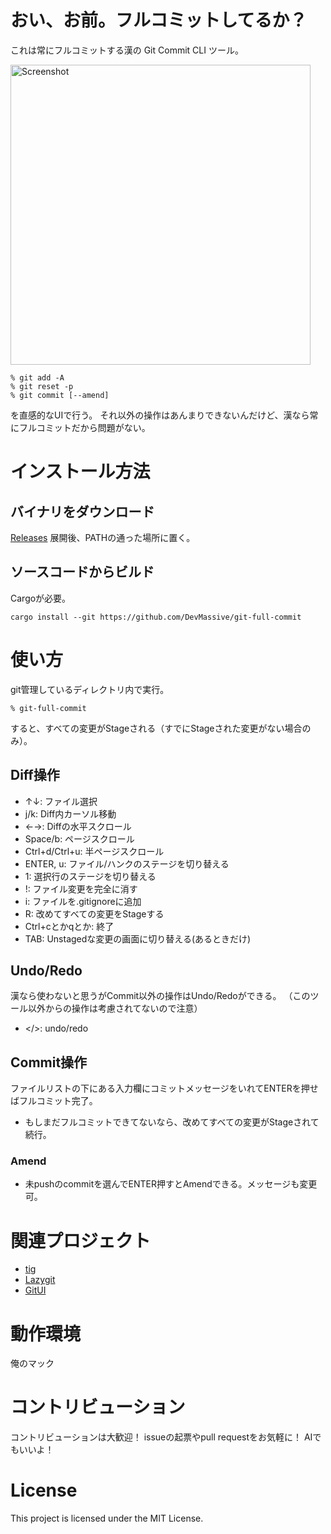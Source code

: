 # おい、お前。フルコミットしてるか？

これは常にフルコミットする漢の Git Commit CLI ツール。

<img alt="Screenshot" src="https://github.com/user-attachments/assets/dddd9593-3f6c-41b1-9c1a-d7f1be39e732" width="480"> 

```
% git add -A
% git reset -p
% git commit [--amend]
```

を直感的なUIで行う。
それ以外の操作はあんまりできないんだけど、漢なら常にフルコミットだから問題がない。

# インストール方法

## バイナリをダウンロード

[Releases](https://github.com/DevMassive/git-full-commit/releases) 展開後、PATHの通った場所に置く。

## ソースコードからビルド

Cargoが必要。

```
cargo install --git https://github.com/DevMassive/git-full-commit
```

# 使い方

git管理しているディレクトリ内で実行。

```
% git-full-commit
```

すると、すべての変更がStageされる（すでにStageされた変更がない場合のみ）。

## Diff操作

- ↑↓: ファイル選択
- j/k: Diff内カーソル移動
- ←→: Diffの水平スクロール
- Space/b: ページスクロール
- Ctrl+d/Ctrl+u: 半ページスクロール
- ENTER, u: ファイル/ハンクのステージを切り替える
- 1: 選択行のステージを切り替える
- !: ファイル変更を完全に消す
- i: ファイルを.gitignoreに追加
- R: 改めてすべての変更をStageする
- Ctrl+cとかqとか: 終了
- TAB: Unstagedな変更の画面に切り替える(あるときだけ)

## Undo/Redo

漢なら使わないと思うがCommit以外の操作はUndo/Redoができる。
（このツール以外からの操作は考慮されてないので注意）

- </>: undo/redo

## Commit操作

ファイルリストの下にある入力欄にコミットメッセージをいれてENTERを押せばフルコミット完了。
- もしまだフルコミットできてないなら、改めてすべての変更がStageされて続行。

### Amend

- 未pushのcommitを選んでENTER押すとAmendできる。メッセージも変更可。

# 関連プロジェクト

- [tig](https://github.com/jonas/tig)
- [Lazygit](https://github.com/jesseduffield/lazygit)
- [GitUI](https://github.com/gitui-org/gitui)

# 動作環境

俺のマック

# コントリビューション

コントリビューションは大歓迎！
issueの起票やpull requestをお気軽に！
AIでもいいよ！

# License

This project is licensed under the MIT License.

